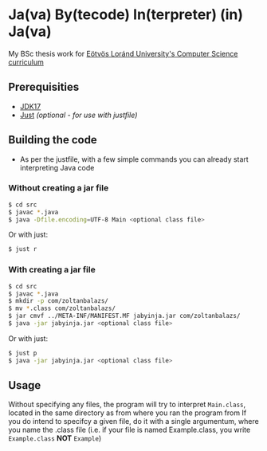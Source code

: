 # Ja(va) By(tecode) In(terpreter) (in) Ja(va)

My BSc thesis work for [Eötvös Loránd University's Computer Science curriculum](https://www.inf.elte.hu/en)

## Prerequisities

- [JDK17](https://openjdk.org/projects/jdk/17/)
- [Just](https://github.com/casey/just) *(optional - for use with justfile)*

## Building the code

- As per the justfile, with a few simple commands you can already start interpreting Java code

### Without creating a jar file

```sh
$ cd src
$ javac *.java
$ java -Dfile.encoding=UTF-8 Main <optional class file>
```

Or with just:
```sh
$ just r
```

### With creating a jar file

```sh
$ cd src
$ javac *.java
$ mkdir -p com/zoltanbalazs/
$ mv *.class com/zoltanbalazs/
$ jar cmvf ../META-INF/MANIFEST.MF jabyinja.jar com/zoltanbalazs/
$ java -jar jabyinja.jar <optional class file>
```

Or with just:
```sh
$ just p
$ java -jar jabyinja.jar <optional class file>
```

## Usage

Without specifying any files, the program will try to interpret `Main.class`, located in the same directory as from where you ran the program from
If you do intend to specifcy a given file, do it with a single argumentum, where you name the .class file (i.e. if your file is named Example.class, you write `Example.class` **NOT** `Example`)
